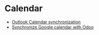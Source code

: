 # Calendar

  * [Outlook Calendar synchronization](calendar/outlook.html)
  * [Synchronize Google calendar with Odoo](calendar/google.html)

